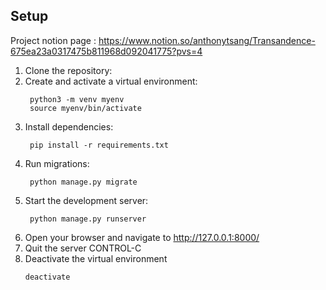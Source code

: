 ## Setup

Project notion page :
https://www.notion.so/anthonytsang/Transandence-675ea23a0317475b811968d092041775?pvs=4

1. Clone the repository:
2. Create and activate a virtual environment:
   ```
	python3 -m venv myenv
	source myenv/bin/activate
   ```
4. Install dependencies:
   ```
	pip install -r requirements.txt
   ```
6. Run migrations:
   ```
	python manage.py migrate
   ```
8. Start the development server:
   ```
	python manage.py runserver
   ```
10. Open your browser and navigate to http://127.0.0.1:8000/
11. Quit the server CONTROL-C
12. Deactivate the virtual environment
    ```
	deactivate
    ```
